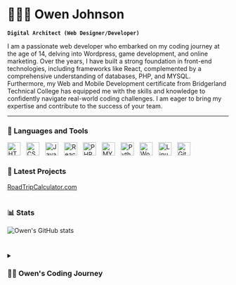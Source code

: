 # 🏋🏼‍♂️ Owen Johnson

**`Digital Architect (Web Designer/Developer)`**

I am a passionate web developer who embarked on my coding journey at the age of 14, delving into Wordpress, game development, and online marketing. Over the years, I have built a strong foundation in front-end technologies, including frameworks like React, complemented by a comprehensive understanding of databases, PHP, and MYSQL. Furthermore, my Web and Mobile Development certificate from Bridgerland Technical College has equipped me with the skills and knowledge to confidently navigate real-world coding challenges. I am eager to bring my expertise and contribute to the success of your team.

---

### 🧰 Languages and Tools

<img align="left" alt="HTML" width="30px" style="padding-right:10px;" src="https://cdn.jsdelivr.net/gh/devicons/devicon/icons/html5/html5-plain.svg" />
<img align="left" alt="CSS" width="30px" style="padding-right:10px;" src="https://cdn.jsdelivr.net/gh/devicons/devicon/icons/css3/css3-plain.svg" />
<img align="left" alt="JavaScript" width="30px" style="padding-right:10px;" src="https://cdn.jsdelivr.net/gh/devicons/devicon/icons/javascript/javascript-plain.svg" />
<img align="left" alt="React" width="30px" style="padding-right:10px;" src="https://cdn.jsdelivr.net/gh/devicons/devicon/icons/react/react-original.svg" />
<img align="left" alt="PHP" width="30px" style="padding-right:10px;" src="https://cdn.jsdelivr.net/gh/devicons/devicon/icons/php/php-original.svg" />
<img align="left" alt="MYSQL" width="30px" style="padding-right:10px;" src="https://cdn.jsdelivr.net/gh/devicons/devicon/icons/mysql/mysql-plain.svg" />
<img align="left" alt="Python" width="30px" style="padding-right:10px;" src="https://cdn.jsdelivr.net/gh/devicons/devicon/icons/python/python-plain.svg" />
<img align="left" alt="Wordpress" width="30px" style="padding-right:10px;" src="https://cdn.jsdelivr.net/gh/devicons/devicon/icons/wordpress/wordpress-plain.svg" />
<img align="left" alt="Linux" width="30px" style="padding-right:10px;" src="https://cdn.jsdelivr.net/gh/devicons/devicon/icons/linux/linux-original.svg" />
<img align="left" alt="GitHub" width="30px" style="padding-right:10px;" src="https://cdn.jsdelivr.net/gh/devicons/devicon/icons/github/github-original.svg" />
<br />

#

### 🔋 Latest Projects

<!-- BEGIN Projects-CARDS -->
<a href="http://roadtripcalculator.com">RoadTripCalculator.com</a>
<!-- END Project-CARDS -->

#

### 📊 Stats

![Owen's GitHub stats](https://github-readme-stats.vercel.app/api?username=owenjohnsonlegit&show_icons=true&theme=transparent&count_private=true&hide=issues,contribs&text_color=000000)

<!-- ![GitHub Streak](https://streak-stats.demolab.com?user=owenjohnsonlegit&theme=gruvbox&border_radius=4.5) -->

#

<details>
 <summary><h3>👨‍💻 Owen's Coding Journey</h3></summary>
   I embarked on my coding journey at the age of 14, initially working with Wordpress. Driven by my fascination with technology and computers, I spent my after-school hours either exploring Unity game tutorials or managing my Xbox games-focused Wordpress blog. Intrigued by marketing and online income opportunities, I ventured into creating a Wordpress website where I discussed new Xbox games and experimented with incorporating ads to generate revenue. Although I aspired to make significant profits, my age posed a limitation as linking a bank account required individuals over 18 years old. Additionally, I pursued my passion for robotics and Raspberry Pi projects, successfully developing a rudimentary "security system" utilizing a Raspberry Pi and motion sensor.
 <hr>
    To further enhance my skills, my parents enrolled me in a Btech coding summer camp, where I gained foundational knowledge in HTML, CSS, and JavaScript. This experience not only sparked my interest but also provided me with practical insights into computer science as it applies to real-world job scenarios. Motivated by my newfound curiosity, I pursued higher education after high school, enrolling in Bridgerland Technical College. There, I obtained a certificate in Web and Mobile Development, expanding my knowledge and refining my skills in these areas.
